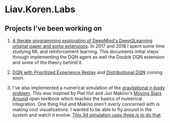 # Liav.Koren.Labs
## Projects I've been working on

1. [A literate programming exploration of DeepMind's DeepQLearning original paper and some extensions](2018-06-DQN-Part1.html). In 2017 and 2018 I spent some time studying ML and reinforcement learning. This documents initial steps through implementing the DQN agent as well the Double DQN extension and some of the theory behind it. 

1. [DQN with Prioritized Experience Replay](https://github.com/liavkoren/ai-ml-rl/blob/master/dqn_implementations/mine/DQN%20part%201.5%20-%20PER.ipynb) and [Distributional DQN](https://github.com/liavkoren/ai-ml-rl/blob/master/dqn_implementations/mine/DQN%20part%202%20--%20Distributional%20DQN.ipynb) coming soon. 

1. I've also implemented a numerical simulation of the [gravitational n-body problem](https://en.wikipedia.org/wiki/N-body_problem). This was inspired by Piet Hut and Jun Makino's [Moving Stars Around](http://citeseerx.ist.psu.edu/viewdoc/download?doi=10.1.1.600.955&rep=rep1&type=pdf) open textbook which teaches the basics of numerical integration. One thing Hut and Makino *aren't* overly concerned with is making cool visualizations. I wanted to be able to fly around in the system and watch it evolve. [This 3d simulation uses three.js to do that](n-body-sim.html).